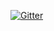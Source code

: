 [![Gitter](https://badges.gitter.im/SME-CSU-Team/community.svg)](https://gitter.im/SME-CSU-Team/community?utm_source=badge&utm_medium=badge&utm_campaign=pr-badge)